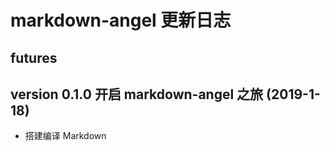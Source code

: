 # markdown-angel 更新日志

## futures

## version 0.1.0 开启 markdown-angel 之旅 (2019-1-18)

- 搭建编译 Markdown 

